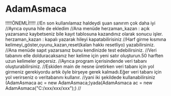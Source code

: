 # AdamAsmaca
!!!!!ÖNEMLİ!!!!!
//En son kullanılamaz haldeydi şuan sanırım çok daha iyi
//Ayrıca oyuna hile de ekledim
//Ana menüde herzaman_kazan : açık yazarsanız kaybetseniz bile kayıt tablosuna kazandınız olarak sonucu işler. herzaman_kazan : kapalı yazarak hileyi kapatabilirisiniz
//Harf girme kısmına kelimeyi_göster,oyunu_kazan,reset(kalan hakkı resetliyo) yazabilirsiniz.
//Ana menüde sapıt yazarsanız bunu kendinizde test edebilirsiniz.
//Veri tabanını elle dolduracaksanız her kelime için yeni satır oluşturun.50 harften uzun kelimeler geçersiz.
//Ayrıca program içerisindende veri tabanı oluşturabilirsiniz.
//Eskiden main de nesne üretirken veri tabanı için yol girmeniz gerekiyordu artık öyle birşeye gerek kalmadı.Eğer veri tabanı için yol verirseniz o veritabanını kullanır.
//yani iki şekildede kullanabilirsiniz (AdamAsmaca ac = new AdamAsmaca;)yada(AdamAsmaca ac = new AdamAsmaca("C:/xxx/xxx/xxx");)
//